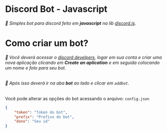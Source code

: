 # Discord Bot - Javascript

###### 📡 Simples bot para discord feito em **javascript** na lib [discord.js](https://discord.js.org/#/docs).

# Como criar um bot?

###### 🔨 Você deverá acessar o [discord develpers](https://discordapp.com/developers/applications/me), logar em sua conta e criar uma nova aplicação clicando em **Create an aplication** e em seguida colocando um nome e foto para seu bot.
###### 👾 Após isso deverá ir na aba **bot** ao lado e clicar em `addbot`.

Você pode alterar as opções do bot acessando o arquivo: `config.json`

```json
{
    "token": "Token do bot",
    "prefix": "Prefixo do bot",
    "dono": "Seu id"
}
```
